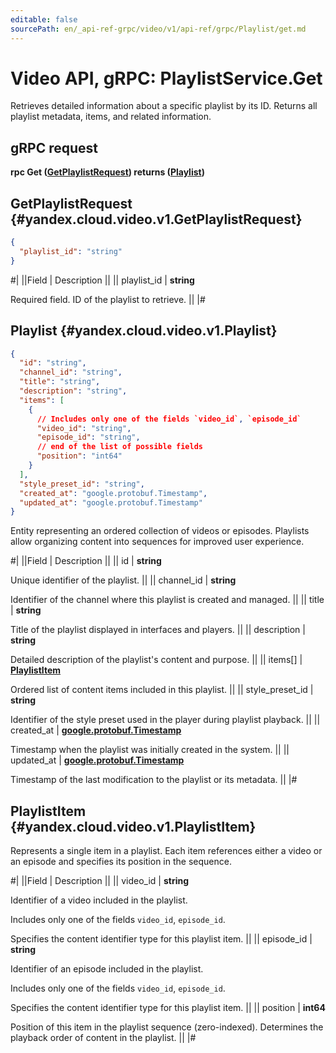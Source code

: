 ```yaml
---
editable: false
sourcePath: en/_api-ref-grpc/video/v1/api-ref/grpc/Playlist/get.md
---
```


# Video API, gRPC: PlaylistService.Get

Retrieves detailed information about a specific playlist by its ID.
Returns all playlist metadata, items, and related information.

## gRPC request

**rpc Get ([GetPlaylistRequest](#yandex.cloud.video.v1.GetPlaylistRequest)) returns ([Playlist](#yandex.cloud.video.v1.Playlist))**

## GetPlaylistRequest {#yandex.cloud.video.v1.GetPlaylistRequest}

```json
{
  "playlist_id": "string"
}
```

#|
||Field | Description ||
|| playlist_id | **string**

Required field. ID of the playlist to retrieve. ||
|#

## Playlist {#yandex.cloud.video.v1.Playlist}

```json
{
  "id": "string",
  "channel_id": "string",
  "title": "string",
  "description": "string",
  "items": [
    {
      // Includes only one of the fields `video_id`, `episode_id`
      "video_id": "string",
      "episode_id": "string",
      // end of the list of possible fields
      "position": "int64"
    }
  ],
  "style_preset_id": "string",
  "created_at": "google.protobuf.Timestamp",
  "updated_at": "google.protobuf.Timestamp"
}
```

Entity representing an ordered collection of videos or episodes.
Playlists allow organizing content into sequences for improved user experience.

#|
||Field | Description ||
|| id | **string**

Unique identifier of the playlist. ||
|| channel_id | **string**

Identifier of the channel where this playlist is created and managed. ||
|| title | **string**

Title of the playlist displayed in interfaces and players. ||
|| description | **string**

Detailed description of the playlist's content and purpose. ||
|| items[] | **[PlaylistItem](#yandex.cloud.video.v1.PlaylistItem)**

Ordered list of content items included in this playlist. ||
|| style_preset_id | **string**

Identifier of the style preset used in the player during playlist playback. ||
|| created_at | **[google.protobuf.Timestamp](https://developers.google.com/protocol-buffers/docs/reference/google.protobuf#timestamp)**

Timestamp when the playlist was initially created in the system. ||
|| updated_at | **[google.protobuf.Timestamp](https://developers.google.com/protocol-buffers/docs/reference/google.protobuf#timestamp)**

Timestamp of the last modification to the playlist or its metadata. ||
|#

## PlaylistItem {#yandex.cloud.video.v1.PlaylistItem}

Represents a single item in a playlist.
Each item references either a video or an episode and specifies its position in the sequence.

#|
||Field | Description ||
|| video_id | **string**

Identifier of a video included in the playlist.

Includes only one of the fields `video_id`, `episode_id`.

Specifies the content identifier type for this playlist item. ||
|| episode_id | **string**

Identifier of an episode included in the playlist.

Includes only one of the fields `video_id`, `episode_id`.

Specifies the content identifier type for this playlist item. ||
|| position | **int64**

Position of this item in the playlist sequence (zero-indexed).
Determines the playback order of content in the playlist. ||
|#